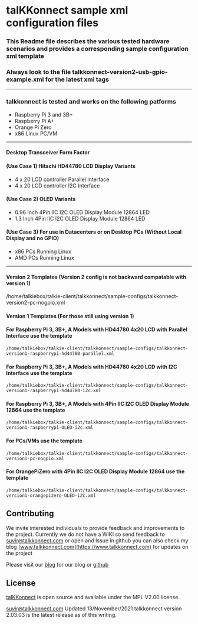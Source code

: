 # talKKonnect sample xml configuration files

### This Readme file describes the various tested hardware scenarios and provides a corresponding sample configuration xml template
### Always look to the file talkkonnect-version2-usb-gpio-example.xml for the latest xml tags
---
### talkkonnect is tested and works on the following patforms

* Raspberry Pi 3 and 3B+
* Raspberry Pi A+
* Orange Pi Zero
* x86 Linux PC/VM
---
#### Desktop Transceiver Form Factor
#### (Use Case 1) Hitachi HD44780 LCD Display Variants
* 4 x 20 LCD controller Parallel Interface
* 4 x 20 LCD controller I2C Interface

#### (Use Case 2) OLED Variants
* 0.96 Inch 4Pin IIC I2C OLED Display Module 12864 LED
* 1.3  Inch 4Pin IIC I2C OLED Display Module 12864 LED

#### (Use Case 3) For use in Datacenters or on Desktop PCs (Without Local Display and no GPIO)
* x86 PCs Running Linux
* AMD PCs Running Linux
---
#### Version 2 Templates (Version 2 config is not backward compatable with version 1)
/home/talkiebox/talkie-client/talkkonnect/sample-configs/talkkonnect-version2-pc-nogpio.xml


#### Version 1 Templates (For those still using version 1)
#### For Raspberry Pi 3, 3B+, A Models with HD44780 4x20 LCD with Parallel Interface use the template
````
/home/talkiebox/talkie-client/talkkonnect/sample-configs/talkkonnect-version1-raspberrypi-hd44780-parallel.xml
`````

#### For Raspberry Pi 3, 3B+, A Models with HD44780 4x20 LCD with I2C Interface use the template
````
/home/talkiebox/talkie-client/talkkonnect/sample-configs/talkkonnect-version1-raspberrypi-hd44780-i2c.xml
````

#### For Raspberry Pi 3, 3B+, A Models with 4Pin IIC I2C OLED Display Module 12864  use the template
````
/home/talkiebox/talkie-client/talkkonnect/sample-configs/talkkonnect-version1-raspberrypi-OLED-i2c.xml
````

#### For PCs/VMs use the template
````
/home/talkiebox/talkie-client/talkkonnect/sample-configs/talkkonnect-version1-pc-nogpio.xml
````

#### For OrangePiZero with 4Pin IIC I2C OLED Display Module 12864  use the template
````
/home/talkiebox/talkie-client/talkkonnect/sample-configs/talkkonnect-version1-orangepizero-OLED-i2c.xml
````


## Contributing
We invite interested individuals to provide feedback and improvements to the project. Currently we do not have a WIKI so send feedback to <suvir@talkkonnect.com> or open and Issue in github
you can also check my blog  [www.talkkonnect.com](https://www.talkkonnect.com) for updates on the project

Please visit our [blog](www.talkkonnect.com) for our blog or [github](github.com/talkkonnect)

## License
[talKKonnect](http://www.talkkonnect.com) is open source and available under the MPL V2.00 license.

<suvir@talkkonnect.com> Updated 13/November/2021  talkkonnect version 2.03.03 is the latest release as of this writing.

